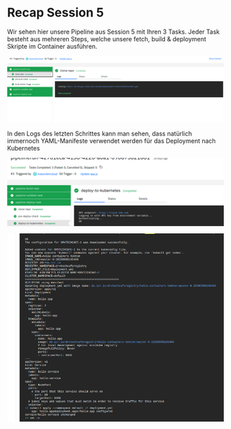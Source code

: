 # Recap Session 5

Wir sehen hier unsere Pipeline aus Session 5 mit Ihren 3 Tasks. Jeder Task besteht aus mehreren Steps, welche unsere fetch, build & deployment Skripte im Container ausführen.

![](../../.gitbook/assets/image%20%28147%29.png)

In den Logs des letzten Schrittes kann man sehen, dass natürlich immernoch YAML-Manifeste verwendet werden für das Deployment nach Kubernetes

![](../../.gitbook/assets/image%20%28152%29.png)

![](../../.gitbook/assets/image%20%28146%29.png)

